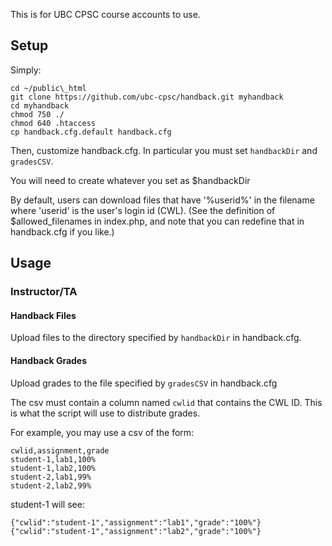 This is for UBC CPSC course accounts to use.

## Setup

Simply:
```
cd ~/public\_html
git clone https://github.com/ubc-cpsc/handback.git myhandback
cd myhandback
chmod 750 ./
chmod 640 .htaccess
cp handback.cfg.default handback.cfg
```

Then, customize handback.cfg. In particular you must set `handbackDir` and `gradesCSV`.

You will need to create whatever you set as $handbackDir

By default, users can download files that have '%userid%' in the filename where 'userid' is the user's login id (CWL).
(See the definition of $allowed_filenames in index.php, and note that you can redefine that in handback.cfg if you like.)

## Usage

### Instructor/TA

#### Handback Files
Upload files to the directory specified by `handbackDir` in handback.cfg.

#### Handback Grades
Upload grades to the file specified by `gradesCSV` in handback.cfg

The csv must contain a column named `cwlid` that contains the CWL ID. This is what the script will use to distribute grades.

For example, you may use a csv of the form:

```
cwlid,assignment,grade
student-1,lab1,100%
student-1,lab2,100%
student-2,lab1,99%
student-2,lab2,99%
```

student-1 will see:
```
{"cwlid":"student-1","assignment":"lab1","grade":"100%"}
{"cwlid":"student-1","assignment":"lab2","grade":"100%"}
```
